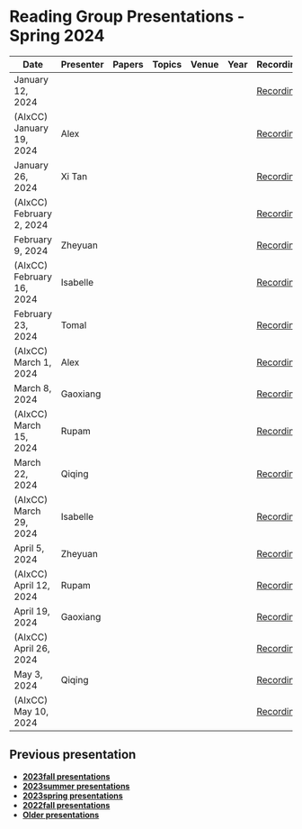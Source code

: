 # Reading Group Presentations - Spring 2024
| Date         | Presenter | Papers                                                                                                                       | Topics                          | Venue              | Year            | Recording     | Slides     |
|--------------|-----------|------------------------------------------------------------------------------------------------------------------------------|---------------------------------|--------------------|-----------------|-----------|--------|
|January 12, 2024|  |  |  |  || [Recording](link) | [Slides](link) |
|(AIxCC) January 19, 2024| Alex |  |  |  || [Recording](link) | [Slides](link) |
|January 26, 2024| Xi Tan |  |  |  || [Recording](link) | [Slides](link) |
|(AIxCC) February 2, 2024|  |  |  |  || [Recording](link) | [Slides](link) |
|February 9, 2024| Zheyuan |  |  |  || [Recording](link) | [Slides](link) |
|(AIxCC) February 16, 2024| Isabelle |  |  |  || [Recording](link) | [Slides](link) |
|February 23, 2024| Tomal |  |  |  || [Recording](link) | [Slides](link) |
|(AIxCC) March 1, 2024| Alex |  |  |  || [Recording](link) | [Slides](link) |
|March 8, 2024| Gaoxiang |  |  |  || [Recording](link) | [Slides](link) |
|(AIxCC) March 15, 2024| Rupam |  |  |  || [Recording](link) | [Slides](link) |
|March 22, 2024| Qiqing |  |  |  || [Recording](link) | [Slides](link) |
|(AIxCC) March 29, 2024| Isabelle |  |  |  || [Recording](link) | [Slides](link) |
|April 5, 2024| Zheyuan |  |  |  || [Recording](link) | [Slides](link) |
|(AIxCC) April 12, 2024| Rupam |  |  |  || [Recording](link) | [Slides](link) |
|April 19, 2024| Gaoxiang |  |  |  || [Recording](link) | [Slides](link) |
|(AIxCC) April 26, 2024|  |  |  |  || [Recording](link) | [Slides](link) |
|May 3, 2024| Qiqing |  |  |  || [Recording](link) | [Slides](link) |
|(AIxCC) May 10, 2024|  |  |  |  || [Recording](link) | [Slides](link) |


## Previous presentation
- **[2023fall presentations](history/2023fall.md)**
- **[2023summer presentations](history/2023summer.md)**
- **[2023spring presentations](history/2023spring.md)**
- **[2022fall presentations](history/2022fall.md)**
- **[Older presentations](history/History.md)**
